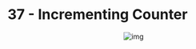 # **37 - Incrementing Counter**

<div align="center">
<img src="https://gpx.ge/challenge/js/img/37_incrementing_counter" alt="img">
</div>